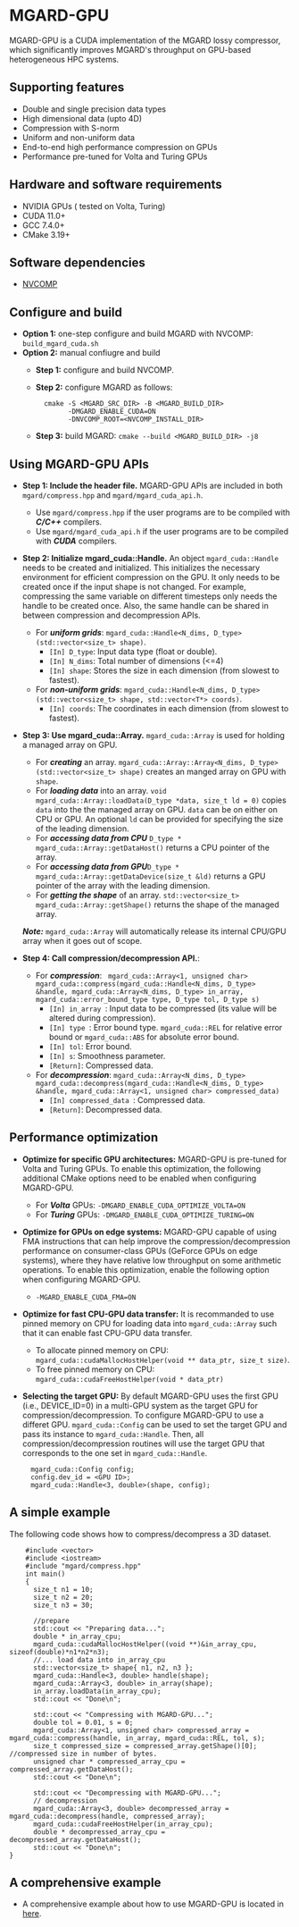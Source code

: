 
# MGARD-GPU

MGARD-GPU is a CUDA implementation of the MGARD lossy compressor, which significantly improves MGARD's throughput on GPU-based heterogeneous HPC systems.

## Supporting features
* Double and single precision data types
* High dimensional data (upto 4D)
* Compression with S-norm
* Uniform and non-uniform data
* End-to-end high performance compression on GPUs
* Performance pre-tuned for Volta and Turing GPUs 

## Hardware and software requirements
* NVIDIA GPUs ( tested on Volta, Turing)
* CUDA 11.0+
* GCC 7.4.0+
* CMake 3.19+

## Software dependencies 
* [NVCOMP][nvcomp]

[nvcomp]: https://github.com/NVIDIA/nvcomp.git
## Configure and build
* **Option 1:** one-step configure and build MGARD with NVCOMP: ```build_mgard_cuda.sh```
* **Option 2:** manual confiugre and build
	+ **Step 1:** configure and build NVCOMP.
	+ **Step 2:** configure MGARD as follows:

			cmake -S <MGARD_SRC_DIR> -B <MGARD_BUILD_DIR>
				  -DMGARD_ENABLE_CUDA=ON
				  -DNVCOMP_ROOT=<NVCOMP_INSTALL_DIR> 
			
	+ **Step 3:** build MGARD: ```cmake --build <MGARD_BUILD_DIR> -j8```

## Using MGARD-GPU APIs

* **Step 1: Include the header file.** MGARD-GPU APIs are included in both ```mgard/compress.hpp``` and ```mgard/mgard_cuda_api.h```.
     + Use ```mgard/compress.hpp``` if the user programs are to be compiled with ***C/C++*** compilers.
     + Use ```mgard/mgard_cuda_api.h``` if the user programs are to be compiled with ***CUDA*** compilers.

* **Step 2: Initialize mgard_cuda::Handle.**
An object ```mgard_cuda::Handle``` needs to be created and initialized. This initializes the necessary environment for efficient compression on the GPU. It only needs to be created once if the input shape is not changed. For example, compressing the same variable on different timesteps only needs the handle to be created once. Also, the same handle can be shared in between compression and decompression APIs.
     + For ***uniform grids***: ```mgard_cuda::Handle<N_dims, D_type>(std::vector<size_t> shape)```.
        + ```[In] D_type```: Input data type (float or double).
        + ```[In] N_dims```: Total number of dimensions (<=4)
        + ```[In] shape```: Stores the size in each dimension (from slowest to fastest).
     + For ***non-uniform grids***: ```mgard_cuda::Handle<N_dims, D_type>(std::vector<size_t> shape, std::vector<T*> coords)```. 
        + ```[In] coords```: The coordinates in each dimension (from slowest to fastest).
 
* **Step 3: Use mgard_cuda::Array.** ```mgard_cuda::Array``` is used for holding a managed array on GPU.
     +  For ***creating*** an array. ```mgard_cuda::Array::Array<N_dims, D_type>(std::vector<size_t> shape)``` creates an manged array on GPU with ```shape```.
     +  For ***loading data*** into an array. ```void mgard_cuda::Array::loadData(D_type *data, size_t ld = 0)``` copies ```data``` into the the managed array on GPU. ```data``` can be on either on CPU or GPU. An optional ```ld``` can be provided for specifying the size of the leading dimension.
     +  For ***accessing data from CPU*** ```D_type * mgard_cuda::Array::getDataHost()``` returns a CPU pointer of the array.
     +  For ***accessing data from GPU***```D_type * mgard_cuda::Array::getDataDevice(size_t &ld)``` returns a GPU pointer of the array with the leading dimension.
     +  For ***getting the shape*** of an array. ```std::vector<size_t> mgard_cuda::Array::getShape()``` returns the shape of the managed array.

   ***Note:*** ```mgard_cuda::Array``` will automatically release its internal CPU/GPU array when it goes out of scope.

* **Step 4: Call compression/decompression API.**:
  	+ For ***compression***: ```
			mgard_cuda::Array<1, unsigned char> mgard_cuda::compress(mgard_cuda::Handle<N_dims, D_type> &handle, mgard_cuda::Array<N_dims, D_type> in_array, mgard_cuda::error_bound_type type, D_type tol, D_type s)```
     	- ```[In] in_array ```: Input data to be compressed (its value will be altered during compression).
     	- ```[In] type ```: Error bound type. ```mgard_cuda::REL``` for relative error bound or ```mgard_cuda::ABS``` for absolute error bound. 
	  	- ```[In] tol```: Error bound.
	  	- ```[In] s```: Smoothness parameter.
	  	- ```[Return]```: Compressed data.
  	+ For ***decompression***: ```mgard_cuda::Array<N_dims, D_type> mgard_cuda::decompress(mgard_cuda::Handle<N_dims, D_type> &handle, mgard_cuda::Array<1, unsigned char> compressed_data)```    
  		- ```[In] compressed_data ```: Compressed data.
  		- ```[Return]```: Decompressed data.

## Performance optimization

* **Optimize for specific GPU architectures:** MGARD-GPU is pre-tuned for Volta and Turing GPUs. To enable this optimization, the following additional CMake options need to be enabled when configuring MGARD-GPU.
	+ For ***Volta*** GPUs: ```-DMGARD_ENABLE_CUDA_OPTIMIZE_VOLTA=ON```
	+ For ***Turing*** GPUs: ```-DMGARD_ENABLE_CUDA_OPTIMIZE_TURING=ON```
* **Optimize for GPUs on edge systems:** MGARD-GPU capable of using FMA instructions that can help improve the compression/decompression performance on consumer-class GPUs (GeForce GPUs on edge systems), where they have relative low throughput on some arithmetic operations. To enable this optimization, enable the following option when configuring MGARD-GPU. 
	+ ```-MGARD_ENABLE_CUDA_FMA=ON```
* **Optimize for fast CPU-GPU data transfer:** It is recommanded to use pinned memory on CPU for loading data into ```mgard_cuda::Array``` such that it can enable fast CPU-GPU data transfer. 
	+ To allocate pinned memory on CPU: ```mgard_cuda::cudaMallocHostHelper(void ** data_ptr, size_t size)```.
	+ To free pinned memory on CPU: ```mgard_cuda::cudaFreeHostHelper(void * data_ptr)```
* **Selecting the target GPU:** By default MGARD-GPU uses the first GPU (i.e., DEVICE_ID=0) in a multi-GPU system as the target GPU for compression/decompression. To configure MGARD-GPU to use a differet GPU. ```mgard_cuda::Config``` can be used to set the target GPU and pass its instance to ```mgard_cuda::Handle```. Then, all compression/decompression routines will use the target GPU that corresponds to the one set in ```mgard_cuda::Handle```.
		
		mgard_cuda::Config config;
		config.dev_id = <GPU ID>;
		mgard_cuda::Handle<3, double>(shape, config); 

## A simple example
The following code shows how to compress/decompress a 3D dataset. 

		#include <vector>
		#include <iostream>
		#include "mgard/compress.hpp"
		int main() 
		{
		  size_t n1 = 10;
		  size_t n2 = 20;
		  size_t n3 = 30;
		
		  //prepare 
		  std::cout << "Preparing data...";
		  double * in_array_cpu;
		  mgard_cuda::cudaMallocHostHelper((void **)&in_array_cpu, sizeof(double)*n1*n2*n3);
		  //... load data into in_array_cpu
		  std::vector<size_t> shape{ n1, n2, n3 };
		  mgard_cuda::Handle<3, double> handle(shape);
		  mgard_cuda::Array<3, double> in_array(shape);
		  in_array.loadData(in_array_cpu);
		  std::cout << "Done\n";
		
		  std::cout << "Compressing with MGARD-GPU...";
		  double tol = 0.01, s = 0;
		  mgard_cuda::Array<1, unsigned char> compressed_array = mgard_cuda::compress(handle, in_array, mgard_cuda::REL, tol, s);
		  size_t compressed_size = compressed_array.getShape()[0]; //compressed size in number of bytes.          
		  unsigned char * compressed_array_cpu = compressed_array.getDataHost();
		  std::cout << "Done\n";
		
		  std::cout << "Decompressing with MGARD-GPU...";
		  // decompression
		  mgard_cuda::Array<3, double> decompressed_array = mgard_cuda::decompress(handle, compressed_array);
		  mgard_cuda::cudaFreeHostHelper(in_array_cpu);
		  double * decompressed_array_cpu = decompressed_array.getDataHost();
		  std::cout << "Done\n";
	}

## A comprehensive example
* A comprehensive example about how to use MGARD-GPU is located in [here][example].

[example]:tests/gpu-cuda
